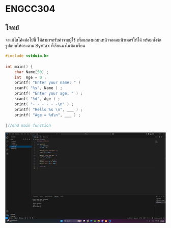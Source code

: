 # ENGCC304
## โจทย์
จงแก้ไขโค้ดต่อไปนี้ ให้สามารถรับค่าจากผู้ใช้ เพื่อแสดงผลบนหน้าจอคอมพิวเตอร์ให้ได้ พร้อมทั้งจัดรูปแบบให้ตรงตาม Syntax ที่เรียนมาในห้องเรียน

```c++
#include <stduio.h>

int main() {
    char Name[50] ;
    int  Age = 0 ;
    printf( "Enter your name: " ) 
    scanf( "%s", Name ) ;
    printf( "Enter your age: " ) ;
    scanf( "%d", Age ) ;
    print( "- - - - - -\n" ) ;
    printf( "Hello %s \n", ___ ) ; 
    printf( "Age = %d\n", ___ ) ; 
    
}//end main function
```

![](lab1.jpg)
